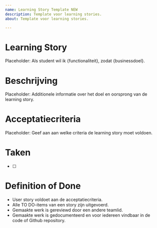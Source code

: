 ```yaml
---
name: Learning Story Template NEW
description: Template voor learning stories.
about: Template voor learning stories.

---
```


# Learning Story
Placeholder: Als student wil ik {functionaliteit}, zodat {businessdoel}.

# Beschrijving
Placeholder: Additionele informatie over het doel en oorsprong van de learning story.

# Acceptatiecriteria
Placeholder: Geef aan aan welke criteria de learning story moet voldoen.


# Taken
 - [ ]

# Definition of Done
- User story voldoet aan de acceptatiecriteria.
- Alle TO DO-items van een story zijn uitgevoerd.
- Gemaakte werk is gereviewd door een andere teamlid.
- Gemaakte werk is gedocumenteerd en voor iedereen vindbaar in de code of Github repository. 
